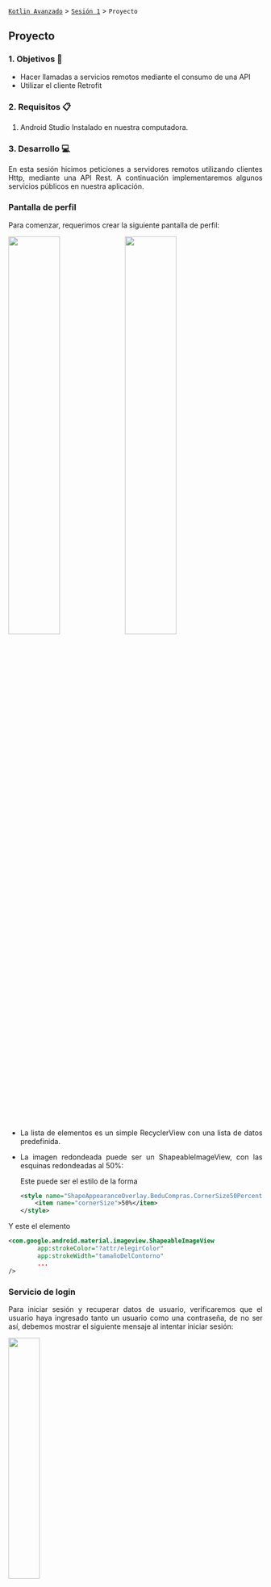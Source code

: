 [`Kotlin Avanzado`](../../Readme.md) > [`Sesión 1`](..#readme) > `Proyecto`

## Proyecto

<div style="text-align: justify;">

### 1. Objetivos :dart:

- Hacer llamadas a servicios remotos mediante el consumo de una API
- Utilizar el cliente Retrofit

### 2. Requisitos :clipboard:

1. Android Studio Instalado en nuestra computadora.


### 3. Desarrollo :computer:

En esta sesión hicimos peticiones a servidores remotos utilizando clientes Http, mediante una API Rest. A continuación implementaremos algunos servicios públicos en nuestra aplicación.



### Pantalla de perfil

Para comenzar, requerimos crear la siguiente pantalla de perfil:



<img src="images/profile-1.png" width="45%"> <img src="images/profile-2.png" width="45%">

* La lista de elementos es un simple RecyclerView con una lista de datos predefinida.

* La imagen redondeada puede ser un ShapeableImageView, con las esquinas redondeadas al 50%: 

   Este puede ser el estilo de la forma

  ```xml
  <style name="ShapeAppearanceOverlay.BeduCompras.CornerSize50Percent" parent="">
      <item name="cornerSize">50%</item>
  </style>
  ```

Y este el elemento

```xml
<com.google.android.material.imageview.ShapeableImageView                                                       		app:shapeAppearanceOverlay="@style/ShapeAppearanceOverlay.BeduCompras.CornerSize50Percent"
		app:strokeColor="?attr/elegirColor"
		app:strokeWidth="tamañoDelContorno"
		...
/>
```



### Servicio de login

Para iniciar sesión y recuperar datos de usuario, verificaremos que el usuario haya ingresado tanto un usuario como una contraseña, de no ser así, debemos mostrar el siguiente mensaje al intentar iniciar sesión:

<img src="images/message.png" width="35%">



Para autenticarnos, utilizaremos la API que nos proporciona https://reqres.in. El primer servicio que ocuparemos de esta interfaz será la de inicio de sesión, cuyos datos son los siguientes:

- **url: ** *https://reqres.in/api/login*
- **Http Method**: POST
- **Fields:** email (String), password (String)
- **Forma de envío de parámetros:** Form url encoded.

La respuesta exitosa tiene la siguiente forma:

```json
{
    "token": "QpwL5tke4Pnpja7X4"
}
```



Por limitaciones de la API pública, los correos registrados se reducen a la siguiente lista:

> george.bluth@reqres.in
>
> janet.weaver@reqres.in
>
> emma.wong@reqres.in
>
> eve.holt@reqres.in
>
> charles.morris@reqres.in
>
> tracey.ramos@reqres.in
>
> michael.lawson@reqres.in
>
> lindsay.ferguson@reqres.in
>
> tobias.funke@reqres.in
>
> byron.fields@reqres.in
>
> george.edwards@reqres.in
>
> rachel.howell@reqres.in

Mientras que la contraseña puede ser cualquiera que tenga al menos un caracter.

Al tener una respuesta no exitosa, debemos mostrar un Snackbar indicando nuestro error. 

A continuación se visualiza el resultado final de esta tarea:



<img src="images/login_request.gif" width="35%">

### Información de perfil

Con el layout previamente creado, cargaremos la información obtenida de nuestra API pública en nuestros views de imagen, nombre y correo electrónico al ingresar a dicho fragment.

la información de la petición es la siguiente:

- **url: ** *https://reqres.in/api/users/{número-del-1-al-12}
- **Http Method**: GET

La respuesta tiene la siguiente forma:

```json
{
    "data": {
        "id": 2,
        "email": "janet.weaver@reqres.in",
        "first_name": "Janet",
        "last_name": "Weaver",
        "avatar": "https://reqres.in/img/faces/2-image.jpg"
    },
    "support": {
        "url": "https://reqres.in/#support-heading",
        "text": "To keep ReqRes free, contributions towards server costs are appreciated!"
    }
}
```



Para obtener el id de usuario, simplemente generaremos un número aleatorio entre el 1 y el 12, sin importar si el perfil cambie.

La implementación se vería así:

<img src="images/profile_request.gif" width="35%">

### Recuperación de lista de productos

Para esta tarea, tenemos una cierta ventaja: el json guardado de forma local en nuestro proyecto es la respuesta que arrojará el servicio con el que nos comunicaremos, por lo cual no requerimos de crear un nuevo data model para la respuesta de este.

Modificaremos el layout para poder incorporar una barra de progreso horizontal pegado en la parte superior de nuestro _fragment_ que estará visible hasta que la información cargue, en ese momento se volverá invisible y se visualizará tanto el recycler View como el título de productos (invisibles anteriormente).

- **url: ** *https://fakestoreapi.com/products*
- **Http Method**: GET



El resultado sería el siguiente:

<img src="images/load_product.gif" width="40%">





### Recursos

* [Documentación](https://fakestoreapi.com/) de la API de la tienda.
* [Documentación](https://reqres.in/) de la API de login y de los datos de usuario.



[`Anterior`](../Reto-02) | [`Siguiente`](..#readme)

</div>
